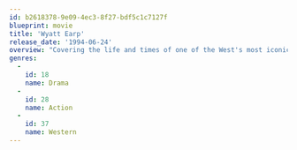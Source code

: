 ```yaml
---
id: b2618378-9e09-4ec3-8f27-bdf5c1c7127f
blueprint: movie
title: 'Wyatt Earp'
release_date: '1994-06-24'
overview: "Covering the life and times of one of the West's most iconic heroes Wyatt Earp weaves an intricate tale of Earp and his friends and family. With a star studded cast, sweeping cinematography and authentic costumes Wyatt Earp led the way during the Western revival in the 90's."
genres:
  -
    id: 18
    name: Drama
  -
    id: 28
    name: Action
  -
    id: 37
    name: Western
---
```

